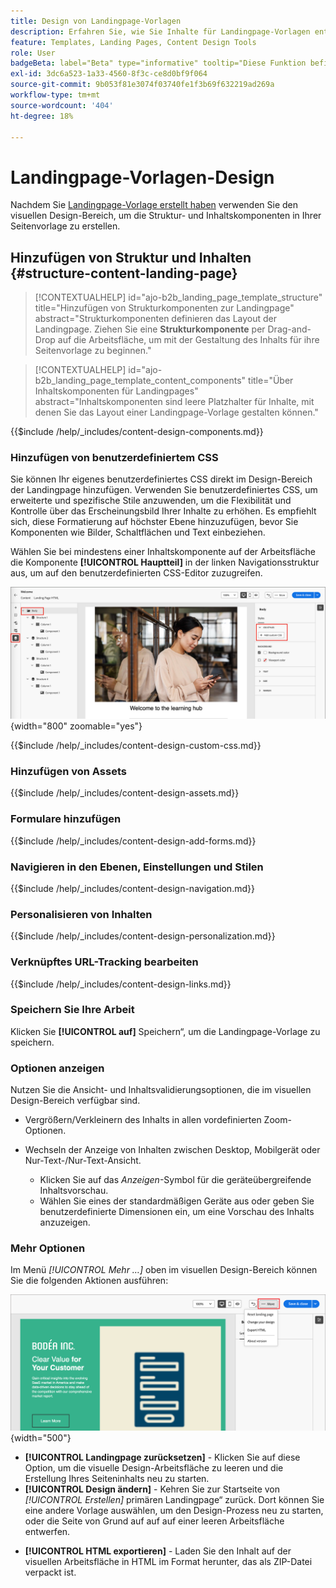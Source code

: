 ```yaml
---
title: Design von Landingpage-Vorlagen
description: Erfahren Sie, wie Sie Inhalte für Landingpage-Vorlagen entwerfen und erstellen, die Marketing-Experten zur Erstellung von Landingpages wiederverwenden können.
feature: Templates, Landing Pages, Content Design Tools
role: User
badgeBeta: label="Beta" type="informative" tooltip="Diese Funktion befindet sich derzeit in einer eingeschränkten Beta-Version"
exl-id: 3dc6a523-1a33-4560-8f3c-ce8d0bf9f064
source-git-commit: 9b053f81e3074f03740fe1f3b69f632219ad269a
workflow-type: tm+mt
source-wordcount: '404'
ht-degree: 18%

---
```


# Landingpage-Vorlagen-Design

Nachdem Sie [Landingpage-Vorlage erstellt haben](./landing-page-templates.md#create-a-landing-page-template) verwenden Sie den visuellen Design-Bereich, um die Struktur- und Inhaltskomponenten in Ihrer Seitenvorlage zu erstellen.

## Hinzufügen von Struktur und Inhalten {#structure-content-landing-page}

>[!CONTEXTUALHELP]
>id="ajo-b2b_landing_page_template_structure"
>title="Hinzufügen von Strukturkomponenten zur Landingpage"
>abstract="Strukturkomponenten definieren das Layout der Landingpage. Ziehen Sie eine **Strukturkomponente** per Drag-and-Drop auf die Arbeitsfläche, um mit der Gestaltung des Inhalts für ihre Seitenvorlage zu beginnen."

>[!CONTEXTUALHELP]
>id="ajo-b2b_landing_page_template_content_components"
>title="Über Inhaltskomponenten für Landingpages"
>abstract="Inhaltskomponenten sind leere Platzhalter für Inhalte, mit denen Sie das Layout einer Landingpage-Vorlage gestalten können."

{{$include /help/_includes/content-design-components.md}}

### Hinzufügen von benutzerdefiniertem CSS

Sie können Ihr eigenes benutzerdefiniertes CSS direkt im Design-Bereich der Landingpage hinzufügen. Verwenden Sie benutzerdefiniertes CSS, um erweiterte und spezifische Stile anzuwenden, um die Flexibilität und Kontrolle über das Erscheinungsbild Ihrer Inhalte zu erhöhen. Es empfiehlt sich, diese Formatierung auf höchster Ebene hinzuzufügen, bevor Sie Komponenten wie Bilder, Schaltflächen und Text einbeziehen.

Wählen Sie bei mindestens einer Inhaltskomponente auf der Arbeitsfläche die Komponente **[!UICONTROL Hauptteil]** in der linken Navigationsstruktur aus, um auf den benutzerdefinierten CSS-Editor zuzugreifen.

![Zugriff auf Textkörperstile](./assets/landing-page-body-styles-css.png){width="800" zoomable="yes"}

{{$include /help/_includes/content-design-custom-css.md}}

### Hinzufügen von Assets

{{$include /help/_includes/content-design-assets.md}}

### Formulare hinzufügen

{{$include /help/_includes/content-design-add-forms.md}}

### Navigieren in den Ebenen, Einstellungen und Stilen

{{$include /help/_includes/content-design-navigation.md}}

### Personalisieren von Inhalten

{{$include /help/_includes/content-design-personalization.md}}

### Verknüpftes URL-Tracking bearbeiten

{{$include /help/_includes/content-design-links.md}}

### Speichern Sie Ihre Arbeit

Klicken Sie **[!UICONTROL auf]** Speichern“, um die Landingpage-Vorlage zu speichern.
<!--
You can continue to make edits to the draft page template. When you are ready to make it available for using in page creation, you can [publish the template](./landing-page-templates.md#). -->

### Optionen anzeigen

Nutzen Sie die Ansicht- und Inhaltsvalidierungsoptionen, die im visuellen Design-Bereich verfügbar sind.

* Vergrößern/Verkleinern des Inhalts in allen vordefinierten Zoom-Optionen.

* Wechseln der Anzeige von Inhalten zwischen Desktop, Mobilgerät oder Nur-Text-/Nur-Text-Ansicht.
   * Klicken Sie auf das _Anzeigen_-Symbol für die geräteübergreifende Inhaltsvorschau.
   * Wählen Sie eines der standardmäßigen Geräte aus oder geben Sie benutzerdefinierte Dimensionen ein, um eine Vorschau des Inhalts anzuzeigen.

### Mehr Optionen

Im Menü _[!UICONTROL Mehr …]_ oben im visuellen Design-Bereich können Sie die folgenden Aktionen ausführen:

![Klicken Sie auf Mehr , um auf Vorlagenaktionen zuzugreifen](./assets/landing-page-designer-more-menu.png){width="500"}

* **[!UICONTROL Landingpage zurücksetzen]** - Klicken Sie auf diese Option, um die visuelle Design-Arbeitsfläche zu leeren und die Erstellung Ihres Seiteninhalts neu zu starten.
* **[!UICONTROL Design ändern]** - Kehren Sie zur Startseite von _[!UICONTROL Erstellen]_ primären Landingpage“ zurück. Dort können Sie eine andere Vorlage auswählen, um den Design-Prozess neu zu starten, oder die Seite von Grund auf auf auf einer leeren Arbeitsfläche entwerfen.
<!--- * **[!UICONTROL Save as content template]** - Save the page body as a landing page template to be reused across multiple landing pages. You provide a name and description for the template and save it to the list of saved  landing page templates. -->
* **[!UICONTROL HTML exportieren]** - Laden Sie den Inhalt auf der visuellen Arbeitsfläche in HTML im Format herunter, das als ZIP-Datei verpackt ist.
